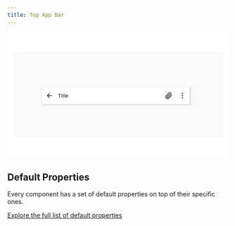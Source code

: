```yaml
---
title: Top App Bar
---
```


![](/assets/top-app-bar.png)

## Default Properties

Every component has a set of default properties on top of their specific ones.

[Explore the full list of default properties](/components/index)